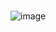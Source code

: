 #

![image](https://user-images.githubusercontent.com/16070445/140236230-cdaea4d5-e5bd-4066-a6b5-f96b8ab9ce75.png)
